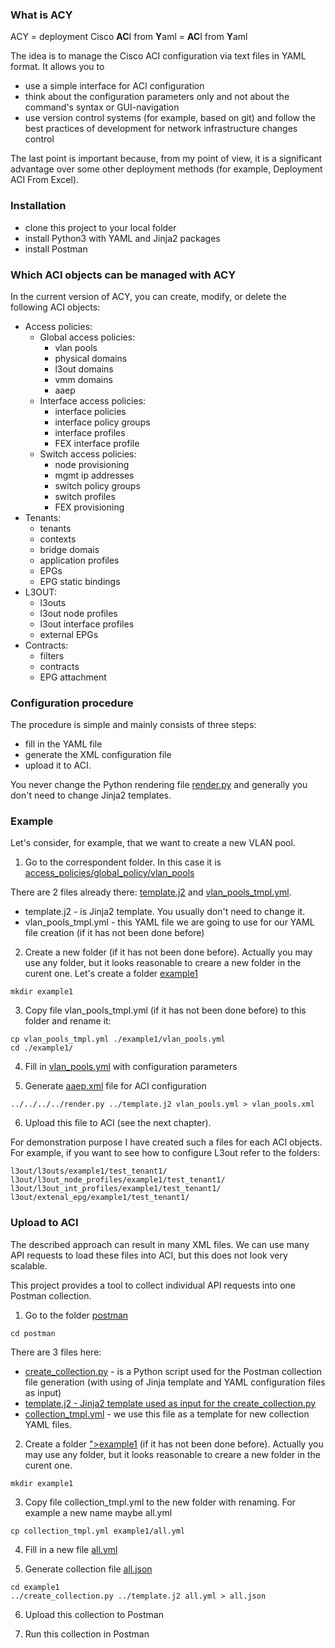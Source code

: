<h3>What is ACY</h3>

ACY = deployment Cisco <b>AC</b>I from <b>Y</b>aml = <b>AC</b>I from <b>Y</b>aml

The idea is to manage the Cisco ACI configuration via text files in YAML format. It allows you to
- use a simple interface for ACI configuration
- think about the configuration parameters only and not about the command's syntax or GUI-navigation
- use version control systems (for example, based on git) and follow the best practices of development for network infrastructure changes control

The last point is important because, from my point of view, it is a significant advantage over some other deployment methods (for example, Deployment ACI From Excel).

<h3>Installation</h3>

- clone this project to your local folder
- install Python3 with YAML and Jinja2 packages
- install Postman

<h3>Which ACI objects can be managed with ACY</h3>

In the current version of ACY, you can create, modify, or delete the following ACI objects:

- Access policies:
  - Global access policies:
    - vlan pools
    - physical domains
    - l3out domains
    - vmm domains
    - aaep
  - Interface access policies:
    - interface policies
    - interface policy groups
    - interface profiles
    - FEX interface profile 
  - Switch access policies:
    - node provisioning
    - mgmt ip addresses
    - switch policy groups
    - switch profiles
    - FEX provisioning
- Tenants:
  - tenants
  - contexts 
  - bridge domais
  - application profiles
  - EPGs
  - EPG static bindings
- L3OUT:
  - l3outs
  - l3out node profiles
  - l3out interface profiles
  - external EPGs
- Contracts:
  - filters
  - contracts
  - EPG attachment
  
<h3>Configuration procedure</h3>

The procedure is simple and mainly consists of three steps:

- fill in the YAML file
- generate the XML configuration file 
- upload it to ACI.  

You never change the Python rendering file <a href="https://github.com/nihole/ACY/blob/master/render.py">render.py</a> and generally you don't need to change Jinja2 templates.

<h3>Example</h3>

Let's consider, for example, that we want to create a new VLAN pool.

1. Go to the correspondent folder. In this case it is <a href="https://github.com/nihole/ACY/tree/master/access_policies/global_policy/aaep">access_policies/global_policy/vlan_pools</a>

There are 2 files already there: <a href="https://github.com/nihole/ACY/blob/master/access_policies/global_policy/aaep/template.j2">template.j2</a> and <a href="https://github.com/nihole/ACY/blob/master/access_policies/global_policy/aaep/aaep_tmpl.yml">vlan_pools_tmpl.yml</a>.
- template.j2 - is Jinja2 template. You usually don't need to change it.
- vlan_pools_tmpl.yml - this YAML file we are going to use for our YAML file creation (if it has not been done before)

2. Create a new folder (if it has not been done before). Actually you may use any folder, but it looks reasonable to creare a new folder in the curent one. Let's create a folder <a href="https://github.com/nihole/ACY/tree/master/access_policies/global_policy/aaep/example1">example1</a> 

```
mkdir example1
```

3. Copy file vlan_pools_tmpl.yml (if it has not been done before) to this folder and rename it:

```
cp vlan_pools_tmpl.yml ./example1/vlan_pools.yml
cd ./example1/
```

4. Fill in <a href="https://github.com/nihole/ACY/blob/master/access_policies/global_policy/aaep/example1/aaep.yml">vlan_pools.yml</a> with configuration parameters

5. Generate <a href="https://github.com/nihole/ACY/blob/master/access_policies/global_policy/aaep/example1/aaep.xml">aaep.xml</a> file for ACI configuration 

```
../../../../render.py ../template.j2 vlan_pools.yml > vlan_pools.xml
```

6. Upload this file to ACI (see the next chapter).

For demonstration purpose I have created such a files for each ACI objects. For example, if you want to see how to configure L3out refer to the folders:

```
l3out/l3outs/example1/test_tenant1/
l3out/l3out_node_profiles/example1/test_tenant1/
l3out/l3out_int_profiles/example1/test_tenant1/
l3out/extenal_epg/example1/test_tenant1/
```

<h3>Upload to ACI</h3>

The described approach can result in many XML files. We can use many API requests to load these files into ACI, but this does not look very scalable.

This project provides a tool to collect individual API requests into one Postman collection.

1. Go to the folder <a href="https://github.com/nihole/ACY/tree/master/postman">postman</a>
```
cd postman
```
There are 3 files here: 
- <a href="https://github.com/nihole/ACY/blob/master/postman/check_collection.py">create_collection.py</a> - is a Python script used for the Postman collection file generation (with using of Jinja template and YAML configuration files as input)
- <a href="https://github.com/nihole/ACY/blob/master/postman/template.j2">template.j2</b> - Jinja2 template used as input for the create_collection.py
- <a href="https://github.com/nihole/ACY/blob/master/postman/collection_tmpl.yml">collection_tmpl.yml</a> - we use this file as a template for new collection YAML files.

2. Create a folder <a href="https://github.com/nihole/ACY/tree/master/postman">">example1</a> (if it has not been done before). Actually you may use any folder, but it looks reasonable to creare a new folder in the curent one.

```
mkdir example1
```
3. Copy file collection_tmpl.yml to the new folder with renaming. For example a new name maybe all.yml

```
cp collection_tmpl.yml example1/all.yml
```

4. Fill in a new file <a href="https://github.com/nihole/ACY/blob/master/postman/example1/all.yml">all.yml</a>

5. Generate collection file <a href="https://github.com/nihole/ACY/blob/master/postman/example1/all.json">all.json</a>

```
cd example1
../create_collection.py ../template.j2 all.yml > all.json
```
6. Upload this collection to Postman

7. Run this collection in Postman


